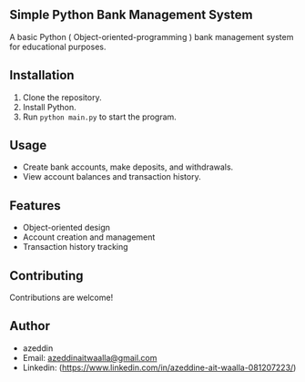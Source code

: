 ## Simple Python Bank Management System

A basic Python ( Object-oriented-programming ) bank management system for educational purposes.

## Installation

1. Clone the repository.
2. Install Python.
3. Run `python main.py` to start the program.

## Usage

- Create bank accounts, make deposits, and withdrawals.
- View account balances and transaction history.

## Features

- Object-oriented design
- Account creation and management
- Transaction history tracking

## Contributing

Contributions are welcome! 

## Author

- azeddin
- Email: azeddinaitwaalla@gmail.com
- Linkedin: (https://www.linkedin.com/in/azeddine-ait-waalla-081207223/)


